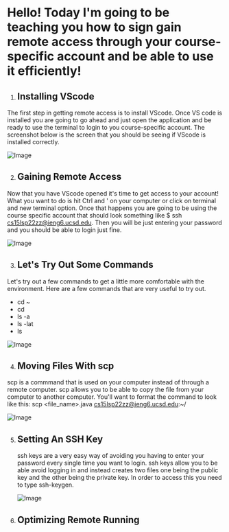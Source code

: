 # Hello! Today I'm going to be teaching you how to sign gain remote access through your course-specific account and be able to use it efficiently!


1. ## Installing VScode
  The first step in getting remote access is to install VScode. Once VS code is      installed you are going to go ahead and just open the application and be ready to use the terminal to login to you course-specific account. The screenshot below is the screen that you should be seeing if VScode is installed correctly. 

![Image]()

2. ## Gaining Remote Access
  Now that you have VScode opened it's time to get access to your account! What you want to do is hit Ctrl and ' on your computer or click on terminal and new terminal option. Once that happens you are going to be using the course specific account that should look something like $ ssh cs15lsp22zz@ieng6.ucsd.edu. Then you will be just entering your password and you should be able to login just fine.

![Image]()

3. ## Let's Try Out Some Commands
  Let's try out a few commands to get a little more comfortable with the environment. Here are a few commands that are very useful to try out.
  * cd ~
  * cd
  * ls -a
  * ls -lat
  * ls
 
 ![Image]()
 
 4. ## Moving Files With scp
   scp is a commmand that is used on your computer instead of through a remote computer. scp allows you to  be able to copy the file from your computer to another computer. You'll want to format the command to look like this: scp <file_name>.java cs15lsp22zz@ieng6.ucsd.edu:~/
   
   ![Image]()
   
 5. ## Setting An SSH Key 
    ssh keys are a very easy way of avoiding you having to enter your password every single time you want to login. ssh keys allow you to be able avoid logging in and instead creates two files one being the public key and the other being the private key. In order to access this you need to type ssh-keygen.
    
    ![Image]()
    
6. ## Optimizing Remote Running
    

